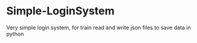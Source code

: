 # Simple-LoginSystem
Very simple login system, for train read and write json files to save data in python
